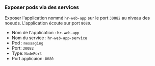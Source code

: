 
### Exposer pods via des services

Exposer l'application nommé `hr-web-app`  sur le port `30082` au niveau des noeuds. L'application écoute sur port `8080`.

- Nom de l'application :  `hr-web-app`
- Nom du service :  `hr-web-app-service` 
- Pod : `messaging`
- Port:  `30082`
- Type: `NodePort`
- Port applicaion: `8080`
